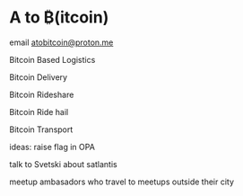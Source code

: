 # A to ₿(itcoin)
email atobitcoin@proton.me

Bitcoin Based Logistics

Bitcoin Delivery

Bitcoin Rideshare

Bitcoin Ride hail

Bitcoin Transport


ideas: raise flag in OPA

talk to Svetski about satlantis

meetup ambasadors who travel to meetups outside their city
